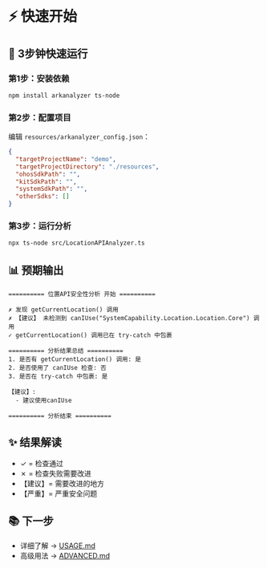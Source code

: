 # ⚡ 快速开始

## 🎯 3步钟快速运行

### 第1步：安装依赖

```bash
npm install arkanalyzer ts-node
```

### 第2步：配置项目

编辑 `resources/arkanalyzer_config.json`：

```json
{
  "targetProjectName": "demo",
  "targetProjectDirectory": "./resources",
  "ohosSdkPath": "",
  "kitSdkPath": "",
  "systemSdkPath": "",
  "otherSdks": []
}
```

### 第3步：运行分析

```bash
npx ts-node src/LocationAPIAnalyzer.ts
```

## 📊 预期输出

```
========== 位置API安全性分析 开始 ==========

✗ 发现 getCurrentLocation() 调用
✗ 【建议】 未检测到 canIUse("SystemCapability.Location.Location.Core") 调用
✓ getCurrentLocation() 调用已在 try-catch 中包裹

========== 分析结果总结 ==========
1. 是否有 getCurrentLocation() 调用: 是
2. 是否使用了 canIUse 检查: 否
3. 是否在 try-catch 中包裹: 是

【建议】:
  - 建议使用canIUse

========== 分析结束 ==========
```

## ✨ 结果解读

- ✓ = 检查通过
- ✗ = 检查失败需要改进
- 【建议】= 需要改进的地方
- 【严重】= 严重安全问题

## 📚 下一步

- 详细了解 → [USAGE.md](./USAGE.md)
- 高级用法 → [ADVANCED.md](./ADVANCED.md)
